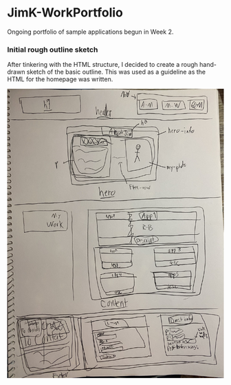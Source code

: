 # JimK-WorkPortfolio
Ongoing portfolio of sample applications begun in Week 2.


### Initial rough outline sketch
After tinkering with the HTML structure, I decided to create a rough hand-drawn sketch of the basic outline.
This was used as a guideline as the HTML for the homepage was written.

![Initial homepage outline sketch](assets/images/outline-sketch.JPG)
